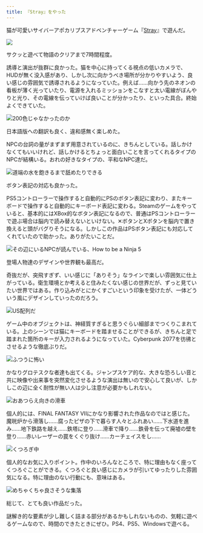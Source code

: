 ```yaml
---
title: 『Stray』をやった
---
```

猫が可愛いサイバーアポカリプスアドベンチャーゲーム『[Stray](https://store.steampowered.com/app/1332010/Stray/?l=japanese)』で遊んだ。

![](https://lh6.googleusercontent.com/vNzSW2-pTDY7WMaqqGBbsrLWoNeYnv-szknqVN-yVghgPVs2kenMvAPUyVV5g59iCrmvHK6zSRPVl9X0zmFmy8qjOfzcHlzSOiuXwAWyuLL64RejvlqdxrvWJeFaFQ4FeHI8mdlmmYTSI_GiykkAvxCr6iqr2xJDZmVA3LUJZ3M7WFh9ZjUmefSuaf2u5Q)

サクッと遊べて物語のクリアまで7時間程度。

誘導と演出が抜群に良かった。猫を中心に持ってくる視点の低いカメラで、HUDが無く没入感があり、しかし次に向かうべき場所が分かりやすいよう、良い感じの雰囲気で誘導されるようになっていた。例えば……向かう先のネオンの看板が薄く光っていたり、電源を入れるミッションをこなすと太い電線がぼんやりと光り、その電線を伝っていけば良いことが分かったり、といった具合。終始よくできていた。

![](https://lh6.googleusercontent.com/i_TouNBXrp3k3MDZk4gGMwoFFxOha1PPzWGEOnPIhoXUGWomfGmxHKm23Lle-VMi_pXhrwXGvdrAI51agmAxM2216LwX802qxXEb9djyIAhX4HglTb9a_3v40Z6k4o0ZxfNZ-FsOSgjDlakTZ3HO4GCVCpKMCBpfaYLqhto0FfvZpnDRzY52skXbvoyrUw "200色じゃなかったのか")

日本語版への翻訳も良く、違和感無く楽しめた。

NPCの台詞の量がまずまず用意されているのに、きちんとしている。話しかけなくてもいいけれど、話しかけるとちょっと面白いことを言ってくれるタイプのNPCが結構いる。おれの好きなタイプの、平和なNPC達だ。

![](https://lh5.googleusercontent.com/bs5APRBA_cfDS6tt_dAek_VfD8xQBlz-ZXtuJ_9-2z_w6yxL83xl9nGFV_cnN49qDCeek5X70qXyjjGqd03J8H9_23wEuqQxC-D9s6U-a92X3i0Z1WnKKTzsKKuF6qFDCjQtyS1F1H5XBplS716X6HFNtMFpW5QbdWDlDbJ-ndSQRctnCVj6oXLTw1adaQ "道端の水を飽きるまで舐めたりできる")

ボタン表記の対応も良かった。

PS5コントローラーで操作すると自動的にPSのボタン表記に変わり、またキーボードで操作すると自動的にキーボード表記に変わる。Steamのゲームをやっていると、基本的にはXBox的なボタン表記になるので、普通はPSコントローラーで遊ぶ場合は脳内で読み替えないといけない。✕ボタンとXボタンを脳内で置き換えると頭がバグりそうになる。しかしこの作品はPSボタン表記にも対応してくれていたので助かった。ありがたいことだ。

![](https://lh6.googleusercontent.com/HvkHHzBG9_mzvDdP_VeQRNLGXozD98p_Dz7MBXsnazLKXep0mGrrvvL4Ba8WAZva64EYBCr4qkkxFsWM1GxUcbm6sfLc8irm9Vxu6Q0rflqzpeEPUiQCv_PIp8aF4g6TgHeQhweXAVEgVWVMfdMLOAkPNPLn0UugoZLTeK2ixPoGxt7hfSyBR-L5ikDezA "その辺にいるNPCが読んでいる、How to be a Ninja 5")

登場人物達のデザインや世界観も最高だ。

奇抜だが、突飛すぎず、いい感じに「ありそう」なラインで楽しい雰囲気に仕上がっている。衛生環境とか考えると住みたくない感じの世界だが、ずっと見ていたい世界ではある。作り込みがとにかくすごいという印象を受けたが、一体どういう風にデザインしていったのだろう。

![](https://lh5.googleusercontent.com/zYhGQ9WJkg4fX83dwiHSewFY2dMmVM89IGfvnsHi_jtqnVgo15sJyzVEqGM8oAeOjfgrT2udZtew1jUVVL0uQgqGVyE1lAToWhChS4HDrHAlrCNDcpQpfpyaxahRk9Pk3wQVfe7goCQDyZJxe8v3mTwdU1_2405Kkj4ZbJgRu58VuCYUlirLoAku_2bBzA "US配列だ")

ゲーム中のオブジェクトは、神経質すぎると思うぐらい細部までつくりこまれている。上のシーンでは猫にキーボードを踏ませることができるが、きちんと足で踏まれた箇所のキーが入力されるようになっていた。Cyberpunk 2077を彷彿とさせるような徹底ぶりだ。

![](https://lh4.googleusercontent.com/ZgOqVOWf7NcNZfaDsmCeqtQr1lBZok8l8_TZ8p_9iEm21kJXu6jTqkgK1kb-I4RY9Q2yxpUJqUfMjvRmtkz2Armo7z6jt0mEkPiDGeKD6-CGw_uULyFIk1doRC7wcEoqAjj80ziGNI2IYx-wIlQLkkkgx6SrhP7ja17SpQSXiyKcYFFQAuGY_KzWNpqZAQ "ふつうに怖い")

かなりグロテスクな者達も出てくる。ジャンプスケア的な、大きな恐ろしい音と共に映像や出来事を突然変化させるような演出は無いので安心して良いが、しかしこの辺に全く耐性が無い人は少し注意が必要かもしれない。

![](https://lh6.googleusercontent.com/2JaJ8C_IT9FR6blcU7SaogoH47BYzbUUzS_PSsykBDC4v8MSPhU50tZl9BjTNe9TEtbqP4fQOLuUTDxikc3tFu5epv_gq-Gd-gk-AgMniF2dxbEYIZq4w7rnX6CBz-mGJrONmNLpv7Vf9Pst0OkXKv45fAoPP9503MjiFjLznRqJFfrq1NtBOL_0Nl5rsA "おあつらえ向きの滑車")

個人的には、FINAL FANTASY VIIにかなり影響された作品なのではと感じた。魔晄炉から滑落し……腐ったピザの下で暮らす人々とふれあい……下水道を進み……地下鉄路を越え……鉄塔に登り……滑車で降り……鉄骨を伝って廃墟の壁を登り……赤いレーザーの罠をくぐり抜け……カーチェイスをし……

![](https://lh6.googleusercontent.com/3vgtzG5MhnzZEl1JvRdT0HKZFRPlCQjQ-KkSt9Y2VKTiG6wv4K355bYOO7JIxiGo76AwcEST9d5GX2wDl59nRZzg278lFVkkU2bZQ1d-r5YHEAgRL3cyqPteawPn9tw5Z2_7GYLkI4LYydETiGIn5A4o7dzyTqxlSpcyLk0lz5J8qu1ICbPkgXIR7R_dQQ "くつろぎ中")

個人的なお気に入りポイント。作中のいろんなところで、特に理由もなく座ってくつろぐことができる。くつろぐと良い感じにカメラが引いてゆったりした雰囲気になる。特に理由のない行動にも、意味はある。

![](https://lh6.googleusercontent.com/2tBVqDeBEwc08WOY_NR6jyxnxWDulT-92TjjrYY4Abbn27puDxXftQmr0NjdtGtCE0jU5jla426awNiTn-6AGWRZB_u4mRGM5b57A7y4bXCwPxytnPsqDqCrwyI83QUscYCtZy_qqMtYAdIJigNfayFYcJmdm4FUurRJeLCVnZ-Cqd8roPR96kYu_59qQQ "めちゃくちゃ良さそうな集落")

総じて、とても良い作品だった。

謎解き的な要素が少し難しく詰まる部分があるかもしれないものの、気軽に遊べるゲームなので、時間のできたときにぜひ。PS4、PS5、Windowsで遊べる。
